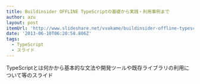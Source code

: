```yaml
---
title: Buildinsider OFFLINE TypeScriptの基礎から実践・利用事例まで
author: azu
layout: post
itemUrl: 'http://www.slideshare.net/vvakame/buildinsider-offline-typescript'
date: '2013-06-10T06:20:58.806Z'
tags:
  - TypeScript
  - スライド
---
```

TypeScriptとは何かから基本的な文法や開発ツールや既存ライブラリの利用について等のスライド
